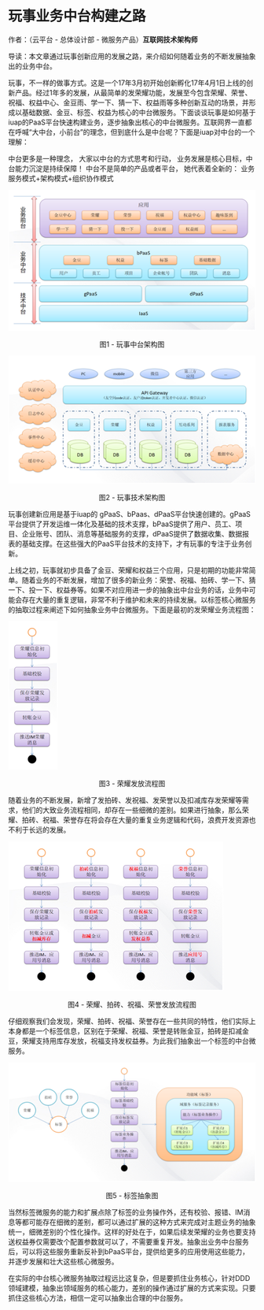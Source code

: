 # 玩事业务中台构建之路

作者：（云平台 - 总体设计部 - 微服务产品）**互联网技术架构师**

导读：本文章通过玩事创新应用的发展之路，来介绍如何随着业务的不断发展抽象出的业务中台。

玩事，不一样的做事方式。这是一个17年3月初开始创新孵化17年4月1日上线的创新产品。经过1年多的发展，从最简单的发荣耀功能，发展至今包含荣耀、荣誉、祝福、权益中心、金豆雨、学一下、猜一下、权益雨等多种创新互动的场景，并形成以基础数据、金豆、标签、权益为核心的中台微服务。下面谈谈玩事是如何基于iuap的PaaS平台快速构建业务，逐步抽象出核心的中台微服务。互联网界一直都在呼喊“大中台，小前台”的理念，但到底什么是中台呢？下面是iuap对中台的一个理解：

中台更多是一种理念，
大家以中台的方式思考和行动，
业务发展是核心目标，中台能力沉淀是持续保障！
中台不是简单的产品或者平台，
她代表着全新的：
业务服务模式+架构模式+组织协作模式

![](/articles/201807/images/articles9/images9.1.png)
<p align="center">图1 - 玩事中台架构图</p>

![](/articles/201807/images/articles9/images9.2.png)
<p align="center">图2 - 玩事技术架构图</p>

玩事创建新应用是基于iuap的 gPaaS、bPaas、dPaaS平台快速创建的。gPaaS平台提供了开发运维一体化及基础的技术支撑，bPaaS提供了用户、员工、项目、企业账号、团队、消息等基础服务的支撑，dPaaS提供了数据收集、数据报表的基础支撑。在这些强大的PaaS平台技术的支持下，才有玩事的专注于业务创新。

上线之初，玩事就初步具备了金豆、荣耀和权益三个应用，只是初期的功能非常简单。随着业务的不断发展，增加了很多的新业务：荣誉、祝福、拍砖、学一下、猜一下、投一下、权益券等。如果不对应用进一步的抽象出中台业务的话，业务中可能会存在大量的重复逻辑，非常不利于维护和未来的持续发展。以标签核心微服务的抽取过程来阐述下如何抽象业务中台微服务。下面是最初的发荣耀业务流程图：

![](/articles/201807/images/articles9/images9.3.png)
<p align="center">图3 - 荣耀发放流程图</p>

随着业务的不断发展，新增了发拍砖、发祝福、发荣誉以及扣减库存发荣耀等需求，他们的大致业务流程相同，却存在一些细微的差别。如果进行抽象，那么荣耀、拍砖、祝福、荣誉存在将会存在大量的重复业务逻辑和代码，浪费开发资源也不利于长远的发展。

![](/articles/201807/images/articles9/images9.4.png)
<p align="center">图4 - 荣耀、拍砖、祝福、荣誉发放流程图</p>

仔细观察我们会发现，荣耀、拍砖、祝福、荣誉存在一些共同的特性，他们实际上本身都是一个标签信息，区别在于荣耀、祝福、荣誉是转账金豆，拍砖是扣减金豆，荣耀支持用库存发放，祝福支持发权益券。为此我们抽象出一个标签的中台微服务。

![](/articles/201807/images/articles9/images9.5.png)
<p align="center">图5 - 标签抽象图</p>

当然标签微服务的能力和扩展点除了标签的业务操作外，还有校验、报错、IM消息等都可能存在细微的差别，都可以通过扩展的这种方式来完成对主题业务的抽象统一，细微差别的个性化操作。这样的好处在于，如果后续发荣耀的业务也要支持送权益券仅需要改个配置参数就可以了，不需要重复开发。抽象出业务中台服务后，可以将这些服务重新反补到bPaaS平台，提供给更多的应用使用这些能力，并逐步发展和壮大这些核心微服务。

在实际的中台核心微服务抽取过程远比这复杂，但是要抓住业务核心，针对DDD领域建模，抽象出领域服务的核心能力，差别的操作通过扩展的方式来实现。只要抓住这些核心方法，相信一定可以抽象出合理的中台服务。
